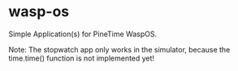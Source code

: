 # wasp-os
Simple Application(s) for PineTime WaspOS.

Note: The stopwatch app only works in the simulator, because the time.time() function is not implemented yet!
